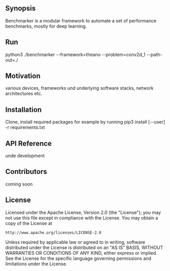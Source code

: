 ## Synopsis

Benchmarker is a modular framework to automate a set of performance benchmarks, mostly for deep learning. 

## Run

python3 ./benchmarker --framework=theano --problem=conv2d_1 --path-out=./

## Motivation

various devices, frameworks und underlying software stacks, network architectures etc.

## Installation

Clone, install required packages
for example by running
pip3 install [--user] -r requirements.txt

## API Reference

unde development 


## Contributors

coming soon

## License

Licensed under the Apache License, Version 2.0 (the "License");
you may not use this file except in compliance with the License.
You may obtain a copy of the License at

    http://www.apache.org/licenses/LICENSE-2.0

Unless required by applicable law or agreed to in writing, software
distributed under the License is distributed on an "AS IS" BASIS,
WITHOUT WARRANTIES OR CONDITIONS OF ANY KIND, either express or implied.
See the License for the specific language governing permissions and
limitations under the License.